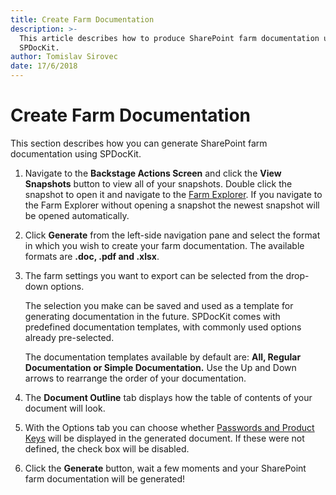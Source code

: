 ```yaml
---
title: Create Farm Documentation
description: >-
  This article describes how to produce SharePoint farm documentation using
  SPDocKit.
author: Tomislav Sirovec
date: 17/6/2018
---
```


# Create Farm Documentation

This section describes how you can generate SharePoint farm documentation using SPDocKit.

1. Navigate to the **Backstage Actions Screen** and click the **View Snapshots** button to view all of your snapshots. Double click the snapshot to open it and navigate to the [Farm Explorer](../../../get-to-know-spdockit/farm-explorer-screen/farm-explorer-reports.md). If you navigate to the Farm Explorer without opening a snapshot the newest snapshot will be opened automatically.
2. Click **Generate** from the left-side navigation pane and select the format in which you wish to create your farm documentation. The available formats are **.doc, .pdf and .xlsx**.
3. The farm settings you want to export can be selected from the drop-down options.

   The selection you make can be saved and used as a template for generating documentation in the future. SPDocKit comes with predefined documentation templates, with commonly used options already pre-selected.

   The documentation templates available by default are: **All, Regular Documentation or Simple Documentation.** Use the Up and Down arrows to rearrange the order of your documentation.

4. The **Document Outline** tab displays how the table of contents of your document will look.
5. With the Options tab you can choose whether [Passwords and Product Keys](../../../get-to-know-spdockit/farm-explorer-screen/password-and-product-keys.md) will be displayed in the generated document. If these were not defined, the check box will be disabled.
6. Click the **Generate** button, wait a few moments and your SharePoint farm documentation will be generated!

